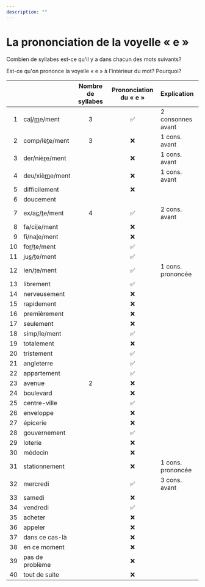 ```yaml
---
description: ""
---
```


# La prononciation de la voyelle « e »

Combien de syllabes est-ce qu'il y a dans chacun des mots suivants?

Est-ce qu'on prononce la voyelle « e » à l'intérieur du mot? Pourquoi?

|      |                             | Nombre de syllabes | Prononciation du **« e »** | Explication       |
| ---: | :-------------------------- | :----------------: | :------------------------: | :---------------- |
|    1 | ca<u>l</u>/<u>m</u>e/ment   |         3          |             ✅              | 2 consonnes avant |
|    2 | comp/lè<u>t</u>e/ment       |         3          |             ❌              | 1 cons. avant     |
|    3 | der/niè<u>r</u>e/ment       |                    |             ❌              | 1 cons. avant     |
|    4 | deu/xiè<u>m</u>e/ment       |                    |             ❌              | 1 cons. avant     |
|    5 | difficilement               |                    |             ❌              |                   |
|    6 | doucement                   |                    |                            |                   |
|    7 | ex/a<u>c</u>/<u>t</u>e/ment |         4          |             ✅              | 2 cons. avant     |
|    8 | fa/ci<u>l</u>e/ment         |                    |             ❌              |                   |
|    9 | fi/na<u>l</u>e/ment         |                    |             ❌              |                   |
|   10 | fo<u>r</u>/<u>t</u>e/ment   |                    |             ✅              |                   |
|   11 | ju<u>s</u>/<u>t</u>e/ment   |                    |             ✅              |                   |
|   12 | len/<u>t</u>e/ment          |                    |             ✅              | 1 cons. prononcée |
|   13 | librement                   |                    |             ✅              |                   |
|   14 | nerveusement                |                    |             ❌              |                   |
|   15 | rapidement                  |                    |             ❌              |                   |
|   16 | premièrement                |                    |             ❌              |                   |
|   17 | seulement                   |                    |             ❌              |                   |
|   18 | simp/le/ment                |                    |             ✅              |                   |
|   19 | totalement                  |                    |             ❌              |                   |
|   20 | tristement                  |                    |             ✅              |                   |
|   21 | angleterre                  |                    |             ✅              |                   |
|   22 | appartement                 |                    |             ✅              |                   |
|   23 | avenue                      |         2          |             ❌              |                   |
|   24 | boulevard                   |                    |             ❌              |                   |
|   25 | centre-ville                |                    |             ✅              |                   |
|   26 | enveloppe                   |                    |             ❌              |                   |
|   27 | épicerie                    |                    |             ❌              |                   |
|   28 | gouvernement                |                    |             ✅              |                   |
|   29 | loterie                     |                    |             ❌              |                   |
|   30 | médecin                     |                    |             ❌              |                   |
|   31 | stationnement               |                    |             ❌              | 1 cons. prononcée |
|   32 | mercredi                    |                    |             ✅              | 3 cons. avant     |
|   33 | samedi                      |                    |             ❌              |                   |
|   34 | vendredi                    |                    |             ✅              |                   |
|   35 | acheter                     |                    |             ❌              |                   |
|   36 | appeler                     |                    |             ❌              |                   |
|   37 | dans ce cas-là              |                    |             ❌              |                   |
|   38 | en ce moment                |                    |             ❌              |                   |
|   39 | pas de problème             |                    |             ❌              |                   |
|   40 | tout de suite               |                    |             ❌              |                   |

